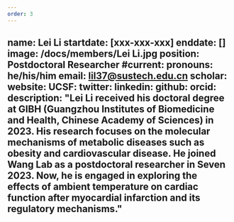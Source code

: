 ```yaml
---
order: 3
---
```

name: Lei Li
startdate: [xxx-xxx-xxx]
enddate: []
image: /docs/members/Lei Li.jpg
position: Postdoctoral Researcher
#current:
pronouns: he/his/him
email: lil37@sustech.edu.cn
scholar: 
website:
UCSF:
twitter: 
linkedin:
github:
orcid: 
description: "Lei Li received his doctoral degree at GIBH (Guangzhou Institutes of Biomedicine and Health, Chinese Academy of Sciences) in 2023. His research focuses on the molecular mechanisms of metabolic diseases such as obesity and cardiovascular disease. He joined Wang Lab as a postdoctoral researcher in Seven 2023. Now, he is engaged in exploring the effects of ambient temperature on cardiac function after myocardial infarction and its regulatory mechanisms."
---
